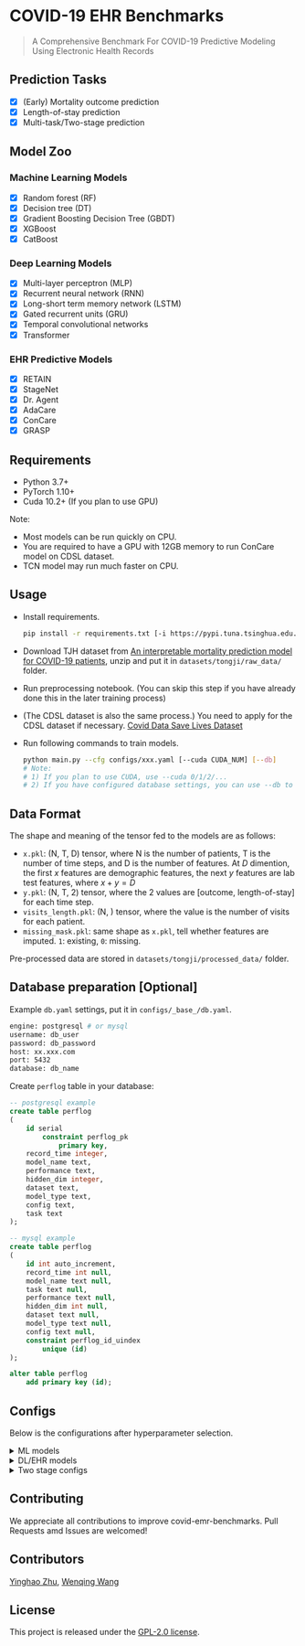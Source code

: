 # COVID-19 EHR Benchmarks

> A Comprehensive Benchmark For COVID-19 Predictive Modeling Using Electronic Health Records

## Prediction Tasks

- [x] (Early) Mortality outcome prediction
- [x] Length-of-stay prediction
- [x] Multi-task/Two-stage prediction

## Model Zoo

### Machine Learning Models

- [x] Random forest (RF)
- [x] Decision tree (DT)
- [x] Gradient Boosting Decision Tree (GBDT)
- [x] XGBoost
- [x] CatBoost

### Deep Learning Models

- [x] Multi-layer perceptron (MLP)
- [x] Recurrent neural network (RNN)
- [x] Long-short term memory network (LSTM)
- [x] Gated recurrent units (GRU)
- [x] Temporal convolutional networks
- [x] Transformer

### EHR Predictive Models

- [x] RETAIN
- [x] StageNet
- [x] Dr. Agent
- [x] AdaCare
- [x] ConCare
- [x] GRASP

## Requirements

- Python 3.7+
- PyTorch 1.10+
- Cuda 10.2+ (If you plan to use GPU)

Note:

- Most models can be run quickly on CPU.
- You are required to have a GPU with 12GB memory to run ConCare model on CDSL dataset.
- TCN model may run much faster on CPU.

## Usage

- Install requirements.

    ```bash
    pip install -r requirements.txt [-i https://pypi.tuna.tsinghua.edu.cn/simple] # [xxx] is optional
    ```

- Download TJH dataset from [An interpretable mortality prediction model for COVID-19 patients](https://www.nature.com/articles/s42256-020-0180-7), unzip and put it in `datasets/tongji/raw_data/` folder.
- Run preprocessing notebook. (You can skip this step if you have already done this in the later training process)
- (The CDSL dataset is also the same process.) You need to apply for the CDSL dataset if necessary. [Covid Data Save Lives Dataset](https://www.hmhospitales.com/coronavirus/covid-data-save-lives/english-version)
- Run following commands to train models.

    ```bash
    python main.py --cfg configs/xxx.yaml [--cuda CUDA_NUM] [--db]
    # Note:
    # 1) If you plan to use CUDA, use --cuda 0/1/2/...
    # 2) If you have configured database settings, you can use --db to upload performance after training to the database.
    ```

## Data Format

The shape and meaning of the tensor fed to the models are as follows:

- `x.pkl`: (N, T, D) tensor, where N is the number of patients, T is the number of time steps, and D is the number of features. At $D$ dimention, the first $x$ features are demographic features, the next $y$ features are lab test features, where $x + y = D$
- `y.pkl`: (N, T, 2) tensor, where the 2 values are [outcome, length-of-stay] for each time step.
- `visits_length.pkl`: (N, ) tensor, where the value is the number of visits for each patient.
- `missing_mask.pkl`: same shape as `x.pkl`, tell whether features are imputed. `1`: existing, `0`: missing.

Pre-processed data are stored in `datasets/tongji/processed_data/` folder.

## Database preparation [Optional]

Example `db.yaml` settings, put it in `configs/_base_/db.yaml`.

```bash
engine: postgresql # or mysql
username: db_user
password: db_password
host: xx.xxx.com
port: 5432
database: db_name
```

Create `perflog` table in your database:

```sql
-- postgresql example
create table perflog
(
	id serial
		constraint perflog_pk
			primary key,
	record_time integer,
	model_name text,
	performance text,
	hidden_dim integer,
	dataset text,
	model_type text,
	config text,
	task text
);

-- mysql example
create table perflog
(
	id int auto_increment,
	record_time int null,
	model_name text null,
	task text null,
	performance text null,
	hidden_dim int null,
	dataset text null,
	model_type text null,
	config text null,
	constraint perflog_id_uindex
		unique (id)
);

alter table perflog
	add primary key (id);
```

## Configs

Below is the configurations after hyperparameter selection.

<details>

<summary>ML models</summary>

```bash
hm_los_catboost_kf10_md6_iter150_lr0.1_test
hm_los_decision_tree_kf10_md10_test
hm_los_gbdt_kf10_lr0.1_ss0.8_ne100_test
hm_los_random_forest_kf10_md10_mss2_ne100_test
hm_los_xgboost_kf10_lr0.01_md5_cw3_test
hm_outcome_catboost_kf10_md3_iter150_lr0.1_test
hm_outcome_decision_tree_kf10_md10_test
hm_outcome_gbdt_kf10_lr0.1_ss0.6_ne100_test
hm_outcome_random_forest_kf10_md20_mss10_ne100_test
hm_outcome_xgboost_kf10_lr0.1_md7_cw3_test
tj_los_catboost_kf10_md3_iter150_lr0.1_test
tj_los_decision_tree_kf10_md10_test
tj_los_gbdt_kf10_lr0.1_ss0.8_ne100_test
tj_los_random_forest_kf10_md20_mss5_ne100_test
tj_los_xgboost_kf10_lr0.01_md5_cw1_test
tj_outcome_catboost_kf10_md3_iter150_lr0.1_test
tj_outcome_decision_tree_kf10_md10_test
tj_outcome_gbdt_kf10_lr0.1_ss0.6_ne100_test
tj_outcome_random_forest_kf10_md20_mss2_ne10_test
tj_outcome_xgboost_kf10_lr0.1_md5_cw5_test
```

</details>

<details>
<summary>DL/EHR models</summary>

```bash
tj_outcome_grasp_ep100_kf10_bs64_hid64
tj_los_grasp_ep100_kf10_bs64_hid128
tj_outcome_concare_ep100_kf10_bs64_hid128
tj_los_concare_ep100_kf10_bs64_hid128
tj_outcome_agent_ep100_kf10_bs64_hid128
tj_los_agent_ep100_kf10_bs64_hid64
tj_outcome_adacare_ep100_kf10_bs64_hid64
tj_los_adacare_ep100_kf10_bs64_hid64
tj_outcome_transformer_ep100_kf10_bs64_hid128
tj_los_transformer_ep100_kf10_bs64_hid64
tj_outcome_tcn_ep100_kf10_bs64_hid128
tj_los_tcn_ep100_kf10_bs64_hid128
tj_outcome_stagenet_ep100_kf10_bs64_hid64
tj_los_stagenet_ep100_kf10_bs64_hid64
tj_outcome_rnn_ep100_kf10_bs64_hid64
tj_los_rnn_ep100_kf10_bs64_hid128
tj_outcome_retain_ep100_kf10_bs64_hid128
tj_los_retain_ep100_kf10_bs64_hid128
tj_outcome_mlp_ep100_kf10_bs64_hid64
tj_los_mlp_ep100_kf10_bs64_hid128
tj_outcome_lstm_ep100_kf10_bs64_hid64
tj_los_lstm_ep100_kf10_bs64_hid128
tj_outcome_gru_ep100_kf10_bs64_hid64
tj_los_gru_ep100_kf10_bs64_hid128
tj_multitask_rnn_ep100_kf10_bs64_hid64
tj_multitask_lstm_ep100_kf10_bs64_hid128
tj_multitask_gru_ep100_kf10_bs64_hid128
tj_multitask_transformer_ep100_kf10_bs64_hid128
tj_multitask_tcn_ep100_kf10_bs64_hid64
tj_multitask_mlp_ep100_kf10_bs64_hid128
tj_multitask_adacare_ep100_kf10_bs64_hid128
tj_multitask_agent_ep100_kf10_bs64_hid64
tj_multitask_concare_ep100_kf10_bs64_hid128
tj_multitask_stagenet_ep100_kf10_bs64_hid64
tj_multitask_grasp_ep100_kf10_bs64_hid128
tj_multitask_retain_ep100_kf10_bs64_hid64
hm_outcome_mlp_ep100_kf10_bs64_hid64
hm_los_mlp_ep100_kf10_bs64_hid128
hm_outcome_lstm_ep100_kf10_bs64_hid64
hm_los_lstm_ep100_kf10_bs64_hid128
hm_outcome_gru_ep100_kf10_bs64_hid64
hm_los_gru_ep100_kf10_bs64_hid128
hm_outcome_grasp_ep100_kf10_bs64_hid64
hm_los_grasp_ep100_kf10_bs64_hid64
hm_outcome_concare_ep100_kf10_bs64_hid128
hm_los_concare_ep100_kf10_bs64_hid64
hm_outcome_agent_ep100_kf10_bs64_hid128
hm_los_agent_ep100_kf10_bs64_hid64
hm_outcome_adacare_ep100_kf10_bs64_hid64
hm_los_adacare_ep100_kf10_bs64_hid128
hm_outcome_transformer_ep100_kf10_bs64_hid128
hm_los_transformer_ep100_kf10_bs64_hid128
hm_outcome_tcn_ep100_kf10_bs64_hid64
hm_los_tcn_ep100_kf10_bs64_hid128
hm_outcome_stagenet_ep100_kf10_bs64_hid64
hm_los_stagenet_ep100_kf10_bs64_hid64
hm_outcome_rnn_ep100_kf10_bs64_hid64
hm_los_rnn_ep100_kf10_bs64_hid128
hm_outcome_retain_ep100_kf10_bs64_hid128
hm_los_retain_ep100_kf10_bs64_hid128
hm_multitask_rnn_ep100_kf10_bs512_hid128
hm_multitask_lstm_ep100_kf10_bs512_hid64
hm_multitask_gru_ep100_kf10_bs512_hid128
hm_multitask_transformer_ep100_kf10_bs512_hid64
hm_multitask_tcn_ep100_kf10_bs512_hid128
hm_multitask_mlp_ep100_kf10_bs512_hid128
hm_multitask_adacare_ep100_kf10_bs512_hid128
hm_multitask_agent_ep100_kf10_bs512_hid128
hm_multitask_concare_ep100_kf10_bs64_hid128
hm_multitask_stagenet_ep100_kf10_bs512_hid128
hm_multitask_grasp_ep100_kf10_bs512_hid64
hm_multitask_retain_ep100_kf10_bs512_hid128
```
</details>

<details>
<summary>Two stage configs</summary>

```bash
tj_twostage_adacare_kf10.yaml
tj_twostage_agent_kf10.yaml
tj_twostage_concare_kf10.yaml
tj_twostage_gru_kf10.yaml
tj_twostage_lstm_kf10.yaml
tj_twostage_mlp_kf10.yaml
tj_twostage_retain_kf10.yaml
tj_twostage_rnn_kf10.yaml
tj_twostage_stagenet_kf10.yaml
tj_twostage_tcn_kf10.yaml
tj_twostage_transformer_kf10.yaml
tj_twostage_grasp_kf10.yaml
hm_twostage_adacare_kf10.yaml
hm_twostage_agent_kf10.yaml
hm_twostage_concare_kf10.yaml
hm_twostage_gru_kf10.yaml
hm_twostage_lstm_kf10.yaml
hm_twostage_mlp_kf10.yaml
hm_twostage_retain_kf10.yaml
hm_twostage_rnn_kf10.yaml
hm_twostage_stagenet_kf10.yaml
hm_twostage_tcn_kf10.yaml
hm_twostage_transformer_kf10.yaml
hm_twostage_grasp_kf10.yaml
```

</details>

## Contributing

We appreciate all contributions to improve covid-emr-benchmarks. Pull Requests amd Issues are welcomed!

## Contributors

[Yinghao Zhu](https://github.com/yhzhu99), [Wenqing Wang](https://github.com/ericaaaaaaaa)

## License

This project is released under the [GPL-2.0 license](LICENSE).
